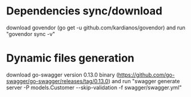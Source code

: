 # Dependencies sync/download
download govendor (go get -u github.com/kardianos/govendor) and run "govendor sync -v"

# Dynamic files generation
download go-swagger version 0.13.0 binary (https://github.com/go-swagger/go-swagger/releases/tag/0.13.0)
and run "swagger generate server -P models.Customer --skip-validation -f swagger/swagger.yml"
